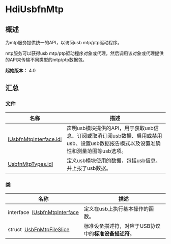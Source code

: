 # HdiUsbfnMtp


## 概述

为mtp服务提供统一的API，以访问usb mtp/ptp驱动程序。

mtp服务可以获得usb mtp/ptp驱动程序对象或代理，然后调用该对象或代理提供的API来传输不同类型的mtp/ptp数据包。

**起始版本：** 4.0


## 汇总


### 文件

| 名称 | 描述 | 
| -------- | -------- |
| [IUsbfnMtpInterface.idl](_i_usbfn_mtp_interface_8idl.md) | 声明usb模块提供的API，用于获取usb信息、订阅或取消订阅usb数据、启用或禁用usb、设置usb数据报告模式以及设置准确性和测量范围等usb选项。 | 
| [UsbfnMtpTypes.idl](_usbfn_mtp_types_8idl.md) | 定义usb模块使用的数据，包括usb信息，并上报了usb数据。 | 


### 类

| 名称 | 描述 | 
| -------- | -------- |
| interface&nbsp;&nbsp;[IUsbfnMtpInterface](interface_i_usbfn_mtp_interface.md) | 定义在usb上执行基本操作的函数。 | 
| struct&nbsp;&nbsp;[UsbFnMtpFileSlice](_usb_fn_mtp_file_slice.md) | 标准设备描述符，对应于USB协议中的**标准设备描述符**。 | 
